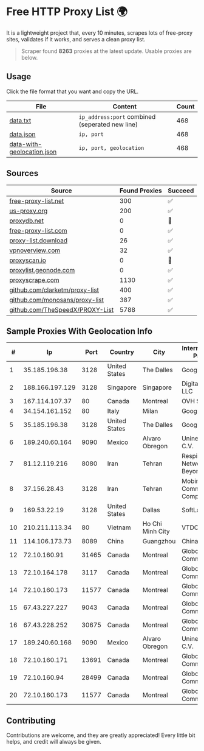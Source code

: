 
# Free HTTP Proxy List 🌍

It is a lightweight project that, every 10 minutes, scrapes lots of free-proxy sites, validates if it works, and serves a clean proxy list.


> Scraper found **8263** proxies at the latest update. Usable proxies are below.

## Usage

Click the file format that you want and copy the URL.


|File|Content|Count|
|----|-------|-----|
|[data.txt](https://raw.githubusercontent.com/themiralay/Proxy-List-World/master/data.txt)|`ip_address:port` combined (seperated new line)|468|
|[data.json](https://raw.githubusercontent.com/themiralay/Proxy-List-World/master/data.json)|`ip, port`|468|
|[data-with-geolocation.json](https://raw.githubusercontent.com/themiralay/Proxy-List-World/master/data-with-geolocation.json)|`ip, port, geolocation`|468|

## Sources

|Source|Found Proxies|Succeed|
|------|-------------|-------|
|[free-proxy-list.net](https://free-proxy-list.net)|300|✅|
|[us-proxy.org](https://www.us-proxy.org)|200|✅|
|[proxydb.net](http://proxydb.net)|0|🚫|
|[free-proxy-list.com](https://free-proxy-list.com/?page=&port=&type%5B%5D=http&type%5B%5D=https&up_time=0&search=Search)|0|✅|
|[proxy-list.download](https://www.proxy-list.download/HTTP)|26|✅|
|[vpnoverview.com](https://vpnoverview.com/privacy/anonymous-browsing/free-proxy-servers)|32|✅|
|[proxyscan.io](https://www.proxyscan.io)|0|🚫|
|[proxylist.geonode.com](https://proxylist.geonode.com/api/proxy-list?limit=300&page=1&sort_by=lastChecked&sort_type=desc&protocols=http,https)|0|✅|
|[proxyscrape.com](https://api.proxyscrape.com/v2/?request=displayproxies&protocol=http&timeout=10000&country=all&ssl=all&anonymity=all)|1130|✅|
|[github.com/clarketm/proxy-list](https://raw.githubusercontent.com/clarketm/proxy-list/master/proxy-list-raw.txt)|400|✅|
|[github.com/monosans/proxy-list](https://raw.githubusercontent.com/monosans/proxy-list/main/proxies/http.txt)|387|✅|
|[github.com/TheSpeedX/PROXY-List](https://raw.githubusercontent.com/TheSpeedX/PROXY-List/master/http.txt)|5788|✅|


## Sample Proxies With Geolocation Info

|#|Ip|Port|Country|City|Internet Service Provider|
|-|--|----|-------|----|-------------------------|
|1|35.185.196.38|3128|United States|The Dalles|Google LLC|
|2|188.166.197.129|3128|Singapore|Singapore|DigitalOcean, LLC|
|3|167.114.107.37|80|Canada|Montreal|OVH SAS|
|4|34.154.161.152|80|Italy|Milan|Google LLC|
|5|35.185.196.38|3128|United States|The Dalles|Google LLC|
|6|189.240.60.164|9090|Mexico|Alvaro Obregon|Uninet S.A. de C.V.|
|7|81.12.119.216|8080|Iran|Tehran|Respina Networks & Beyond PJSC|
|8|37.156.28.43|3128|Iran|Tehran|Mobin Net Communication Company|
|9|169.53.22.19|3128|United States|Dallas|SoftLayer|
|10|210.211.113.34|80|Vietnam|Ho Chi Minh City|VTDC|
|11|114.106.173.73|8089|China|Guangzhou|Chinanet|
|12|72.10.160.91|31465|Canada|Montreal|GloboTech Communications|
|13|72.10.164.178|3117|Canada|Montreal|GloboTech Communications|
|14|72.10.160.173|11577|Canada|Montreal|GloboTech Communications|
|15|67.43.227.227|9043|Canada|Montreal|GloboTech Communications|
|16|67.43.228.252|30675|Canada|Montreal|GloboTech Communications|
|17|189.240.60.168|9090|Mexico|Alvaro Obregon|Uninet S.A. de C.V.|
|18|72.10.160.171|13691|Canada|Montreal|GloboTech Communications|
|19|72.10.160.94|28499|Canada|Montreal|GloboTech Communications|
|20|72.10.160.173|11577|Canada|Montreal|GloboTech Communications|



## Contributing

Contributions are welcome, and they are greatly appreciated! Every
little bit helps, and credit will always be given.

